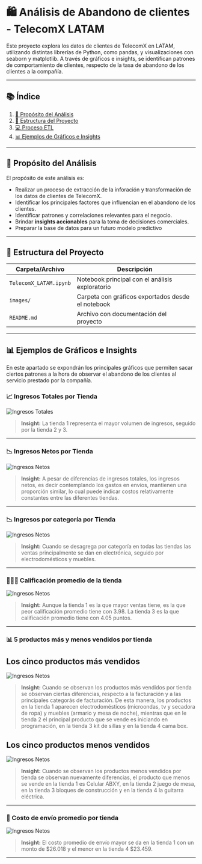 # 🛍️ Análisis de Abandono de clientes - TelecomX LATAM

Este proyecto explora los datos de clientes de TelecomX en LATAM,  utilizando distintas librerías de Python, como pandas, y visualizaciones con seaborn y matplotlib. A través de gráficos e insights, se identifican patrones de comportamiento de clientes, respecto de la tasa de abandono de los clientes a la compañía.

---

## 📚 Índice

1. [📌 Propósito del Análisis](#-propósito-del-análisis)
2. [📁 Estructura del Proyecto](#-estructura-del-proyecto)
3. [💻 Proceso ETL](#-proceso-ETL)
4. [📊 Ejemplos de Gráficos e Insights](#-ejemplos-de-gráficos-e-insights)

---

## 📌 Propósito del Análisis

El propósito de este análisis es:

- Realizar un proceso de extracción de la inforación y transformación de los datos de clientes de TelecomX.
- Identificar los principales factores que influencian en el abandono de los clientes.
- Identificar patrones y correlaciones relevantes para el negocio.
- Brindar **insights accionables** para la toma de decisiones comerciales.
- Preparar la base de datos para un futuro modelo predictivo

---

## 📁 Estructura del Proyecto

| Carpeta/Archivo               | Descripción                                                  |
|------------------------------|--------------------------------------------------------------|
| `TelecomX_LATAM.ipynb`      | Notebook principal con el análisis exploratorio              |
| `images/`                    | Carpeta con gráficos exportados desde el notebook            |
| `README.md`                  | Archivo con documentación del proyecto                       |

---

## 📊 Ejemplos de Gráficos e Insights

En este apartado se expondrán los principales gráficos que permiten sacar ciertos patrones a la hora de observar el abandono de los clientes al servicio prestado por la compañía.

### 📈 Ingresos Totales por Tienda

![Ingresos Totales](images/ingresos_totales.png)

> **Insight:** La tienda 1 representa el mayor volumen de ingresos, seguido por la tienda 2 y 3.

---

### 📉 Ingresos Netos por Tienda

![Ingresos Netos](images/ingresos_netos.png)

> **Insight:** A pesar de diferencias de ingresos totales, los ingresos netos, es decir contemplando los gastos en envíos, mantienen una proporción similar, lo cual puede indicar costos relativamente constantes entre las diferentes tiendas.

---

### 📉 Ingresos por categoría por Tienda

![Ingresos Netos](images/Tabla_it_por_art.png)

> **Insight:** Cuando se desagrega por categoría en todas las tiendas las ventas principalmente se dan en electrónica, seguido por electrodomésticos y muebles.

---
### 🥇🥈🥉 Calificación promedio de la tienda

![Ingresos Netos](images/cal_prom_tienda.png)

> **Insight:** Aunque la tienda 1 es la que mayor ventas tiene, es la que peor calificación promedio tiene con 3.98. La tienda 3 es la que calificación promedio tiene con 4.05 puntos.

---

### 📊 5 productos más y menos vendidos por tienda

## Los cinco productos más vendidos

![Ingresos Netos](images/Productos+vend.png)

> **Insight:** Cuando se observan los productos más vendidos por tienda se observan ciertas diferencias, respecto a la facturación y a las principales categorás de facturación. De esta manera, los productos en la tienda 1 aparecen electrodomésticos (microondas, tv y secadora de ropa) y muebles (armario y mesa de noche), mientras que en le tienda 2 el principal producto que se vende es iniciando en programación, en la tienda 3 kit de sillas y en la tienda 4 cama box.

## Los cinco productos menos vendidos

![Ingresos Netos](images/Productos-vend.png)

> **Insight:** Cuando se observan los productos menos vendidos por tienda se observan nuevamente diferencias, el producto que menos se vende en la tienda 1 es Celular ABXY, en la tienda 2 juego de mesa, en la tienda 3 bloques de construcción y en la tienda 4 la guitarra eléctrica.
---

### 🚚 Costo de envío promedio por tienda

![Ingresos Netos](images/costo_env_prom.png)

> **Insight:** El costo promedio de envío mayor se da en la tienda 1 con un monto de $26.018 y el menor en la tienda 4 $23.459.

---
